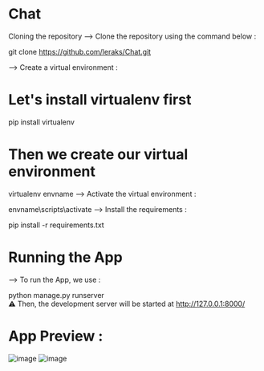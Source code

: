 # Chat
Cloning the repository
--> Clone the repository using the command below :

git clone https://github.com/leraks/Chat.git


--> Create a virtual environment :

# Let's install virtualenv first
pip install virtualenv

# Then we create our virtual environment
virtualenv envname
--> Activate the virtual environment :

envname\scripts\activate
--> Install the requirements :

pip install -r requirements.txt

# Running the App
--> To run the App, we use :

python manage.py runserver <br>
⚠ Then, the development server will be started at http://127.0.0.1:8000/

# App Preview :
![image](https://user-images.githubusercontent.com/67760549/173016048-3f4d3e4c-7c2d-4575-9f89-b6d58f3ed573.png)
![image](https://user-images.githubusercontent.com/67760549/173018296-d8abed89-9200-4db0-bdaf-3d024671c611.png)


